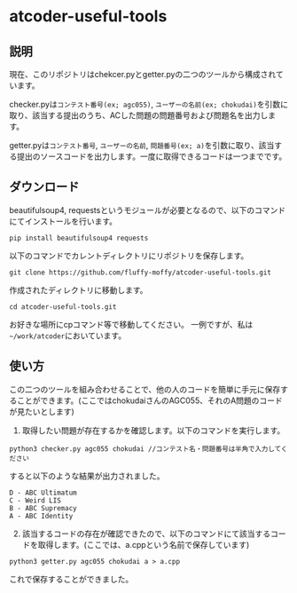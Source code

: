 # atcoder-useful-tools

## 説明
現在、このリポジトリはchekcer.pyとgetter.pyの二つのツールから構成されています。

checker.pyは`コンテスト番号(ex; agc055)`, `ユーザーの名前(ex; chokudai)`を引数に取り、該当する提出のうち、ACした問題の問題番号および問題名を出力します。

getter.pyは`コンテスト番号`, `ユーザーの名前`, `問題番号(ex; a)`を引数に取り、該当する提出のソースコードを出力します。一度に取得できるコードは一つまでです。


## ダウンロード

beautifulsoup4, requestsというモジュールが必要となるので、以下のコマンドにてインストールを行います。

```bash=
pip install beautifulsoup4 requests
```

以下のコマンドでカレントディレクトリにリポジトリを保存します。

```bash=
git clone https://github.com/fluffy-moffy/atcoder-useful-tools.git
```

作成されたディレクトリに移動します。

```bash=
cd atcoder-useful-tools.git
```

お好きな場所にcpコマンド等で移動してください。
一例ですが、私は`~/work/atcoder`においています。


## 使い方
この二つのツールを組み合わせることで、他の人のコードを簡単に手元に保存することができます。(ここではchokudaiさんのAGC055、それのA問題のコードが見たいとします)

1. 取得したい問題が存在するかを確認します。以下のコマンドを実行します。

```bash=
python3 checker.py agc055 chokudai //コンテスト名・問題番号は半角で入力してください
```

すると以下のような結果が出力されました。

```bash=
D - ABC Ultimatum
C - Weird LIS
B - ABC Supremacy
A - ABC Identity
```

2. 該当するコードの存在が確認できたので、以下のコマンドにて該当するコードを取得します。(ここでは、a.cppという名前で保存しています)

```bash=
python3 getter.py agc055 chokudai a > a.cpp
```

これで保存することができました。
